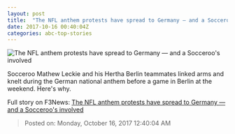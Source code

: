 ```yaml
---
layout: post
title:  "The NFL anthem protests have spread to Germany — and a Socceroo's involved"
date: 2017-10-16 00:40:04Z
categories: abc-top-stories
---
```


![The NFL anthem protests have spread to Germany — and a Socceroo's involved](http://www.abc.net.au/news/image/9052910-1x1-700x700.jpg)

Socceroo Mathew Leckie and his Hertha Berlin teammates linked arms and knelt during the German national anthem before a game in Berlin at the weekend. Here's why.


Full story on F3News: [The NFL anthem protests have spread to Germany — and a Socceroo's involved](http://www.f3nws.com/n/qTCgAG)

> Posted on: Monday, October 16, 2017 12:40:04 AM
